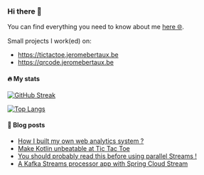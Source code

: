 ### Hi there 👋

You can find everything you need to know about me [here 🌐](https://jeromebertaux.be).

Small projects I work(ed) on:
- https://tictactoe.jeromebertaux.be
- https://qrcode.jeromebertaux.be

#### 🔥 My stats
[![GitHub Streak](http://github-readme-streak-stats.herokuapp.com?user=JBertaux&theme=dark&background=000000)](https://git.io/streak-stats)

[![Top Langs](https://github-readme-stats.vercel.app/api/top-langs/?username=JBertaux&layout=compact&theme=vision-friendly-dark)](https://github.com/anuraghazra/github-readme-stats)

#### 📕 Blog posts
<!-- BLOG-POST-LIST:START -->
- [How I built my own web analytics system ?](https://faun.pub/how-i-built-my-own-web-analytics-system-f1c8fc25272e?source=rss-e32d694b158e------2)
- [Make Kotlin unbeatable at Tic Tac Toe](https://guanacobe.medium.com/make-kotlin-unbeatable-at-tic-tac-toe-44c3443ee53c?source=rss-e32d694b158e------2)
- [You should probably read this before using parallel Streams !](https://guanacobe.medium.com/you-should-probably-read-this-before-using-parallel-streams-f6bbc04d73b6?source=rss-e32d694b158e------2)
- [A Kafka Streams processor app with Spring Cloud Stream](https://guanacobe.medium.com/a-kafka-streams-processor-app-with-spring-cloud-stream-1de7565da61c?source=rss-e32d694b158e------2)
<!-- BLOG-POST-LIST:END -->

<!--
**JBertaux/JBertaux** is a ✨ _special_ ✨ repository because its `README.md` (this file) appears on your GitHub profile.

Here are some ideas to get you started:

- 🔭 I’m currently working on ...
- 🌱 I’m currently learning ...
- 👯 I’m looking to collaborate on ...
- 🤔 I’m looking for help with ...
- 💬 Ask me about ...
- 📫 How to reach me: ...
- 😄 Pronouns: ...
- ⚡ Fun fact: ...
-->
